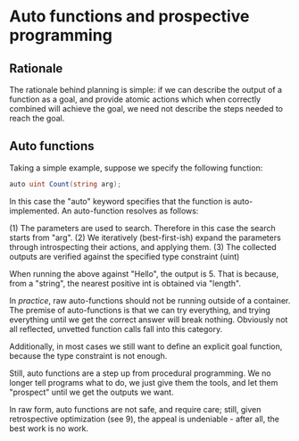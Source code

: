 # Auto functions and prospective programming

## Rationale

The rationale behind planning is simple: if we can describe the output of a function as a goal, and provide atomic actions which when correctly combined will achieve the goal, we need not describe the steps needed to reach the goal.

## Auto functions

Taking a simple example, suppose we specify the following function:

```cs
auto uint Count(string arg);
```

In this case the "auto" keyword specifies that the function is auto-implemented. An auto-function resolves as follows:

(1) The parameters are used to search. Therefore in this case the search starts from "arg".
(2) We iteratively (best-first-ish) expand the parameters through introspecting their actions, and applying them.
(3) The collected outputs are verified against the specified type constraint (uint)

When running the above against "Hello", the output is 5. That is because, from a "string", the nearest positive int is obtained via "length".

In *practice*, raw auto-functions should not be running outside of a container. The premise of auto-functions is that we can try everything, and trying everything until we get the correct answer will break nothing. Obviously not all reflected, unvetted function calls fall into this category.

Additionally, in most cases we still want to define an explicit goal function, because the type constraint is not enough.

Still, auto functions are a step up from procedural programming. We no longer tell programs what to do, we just give them the tools, and let them "prospect" until we get the outputs we want.

In raw form, auto functions are not safe, and require care; still, given retrospective optimization (see 9), the appeal is undeniable - after all, the best work is no work.
